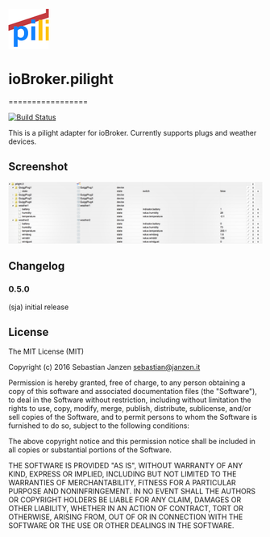 ![Logo](admin/pilight.png)
# ioBroker.pilight
=================

[![Build Status](https://travis-ci.org/sja/ioBroker.pilight.svg?branch=master)](https://travis-ci.org/sja/ioBroker.pilight)

This is a pilight adapter for ioBroker. Currently supports plugs and weather devices.

## Screenshot
![Screenshot](admin/screenshot.png)

## Changelog

### 0.5.0
  (sja) initial release

## License
The MIT License (MIT)

Copyright (c) 2016 Sebastian Janzen <sebastian@janzen.it>

Permission is hereby granted, free of charge, to any person obtaining a copy
of this software and associated documentation files (the "Software"), to deal
in the Software without restriction, including without limitation the rights
to use, copy, modify, merge, publish, distribute, sublicense, and/or sell
copies of the Software, and to permit persons to whom the Software is
furnished to do so, subject to the following conditions:

The above copyright notice and this permission notice shall be included in
all copies or substantial portions of the Software.

THE SOFTWARE IS PROVIDED "AS IS", WITHOUT WARRANTY OF ANY KIND, EXPRESS OR
IMPLIED, INCLUDING BUT NOT LIMITED TO THE WARRANTIES OF MERCHANTABILITY,
FITNESS FOR A PARTICULAR PURPOSE AND NONINFRINGEMENT. IN NO EVENT SHALL THE
AUTHORS OR COPYRIGHT HOLDERS BE LIABLE FOR ANY CLAIM, DAMAGES OR OTHER
LIABILITY, WHETHER IN AN ACTION OF CONTRACT, TORT OR OTHERWISE, ARISING FROM,
OUT OF OR IN CONNECTION WITH THE SOFTWARE OR THE USE OR OTHER DEALINGS IN
THE SOFTWARE.
